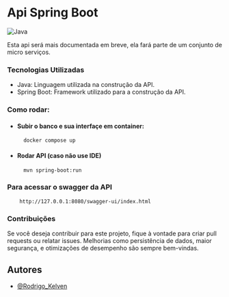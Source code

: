 
# Api Spring Boot

![Java](https://img.shields.io/badge/java-%23ED8B00.svg?style=for-the-badge&logo=openjdk&logoColor=white)

Esta api será mais documentada em breve, ela fará parte de um conjunto de micro serviços.


### Tecnologias Utilizadas

- Java: Linguagem utilizada na construção da API.
- Spring Boot: Framework utilizado para a construção da API.

### Como rodar:
- #### Subir o banco e sua interfaçe em container:
        docker compose up
- #### Rodar API (caso não use IDE)
        mvn spring-boot:run


### Para acessar o swagger da API
        http://127.0.0.1:8080/swagger-ui/index.html


### Contribuições

Se você deseja contribuir para este projeto, fique à vontade para criar pull requests ou relatar issues. Melhorias como persistência de dados, maior segurança, e otimizações de desempenho são sempre bem-vindas.

## Autores
- [@Rodrigo_Kelven](https://github.com/Rodrigo-Kelven)

